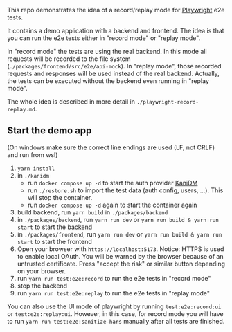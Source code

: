 This repo demonstrates the idea of a record/replay mode for [Playwright](https://playwright.dev/) e2e tests.

It contains a demo application with a backend and frontend. The idea is that you can run the e2e tests either in "record
mode" or "replay mode".

In "record mode" the tests are using the real backend. In this mode all requests will be recorded to the file system
(`./packages/frontend/src/e2e/api-mock`). In "replay mode", those recorded requests and responses will be used instead
of the real backend. Actually, the tests can be executed without the backend even running in "replay mode".

The whole idea is described in more detail in `./playwright-record-replay.md`.

## Start the demo app
(On windows make sure the correct line endings are used (LF, not CRLF) and run from wsl)

1. `yarn install`
2. in `./kanidm`
   - run `docker compose up -d` to start the auth provider [KaniDM](https://kanidm.com/)
   - run `./restore.sh` to import the test data (auth config, users, ...). This will stop the container.
   - run `docker compose up -d` again to start the container again
3. build backend, run `yarn build` in `./packages/backend`
4. in `./packages/backend`, run `yarn run dev` or `yarn run build & yarn run start` to start the backend
5. in `./packages/frontend`, run `yarn run dev` or `yarn run build & yarn run start` to start the frontend
6. Open your browser with `https://localhost:5173`. Notice: HTTPS is used to enable local OAuth. You will be warned by
   the browser because of an untrusted certificate. Press "accept the risk" or similar button depending on your browser.
7. run `yarn run test:e2e:record` to run the e2e tests in "record mode"
8. stop the backend
9. run `yarn run test:e2e:replay` to run the e2e tests in "replay mode"

You can also use the UI mode of playwright by running `test:e2e:record:ui` or `test:e2e:replay:ui`. However, in this
case, for record mode you will have to run `yarn run test:e2e:sanitize-hars` manually after all tests are finished.
